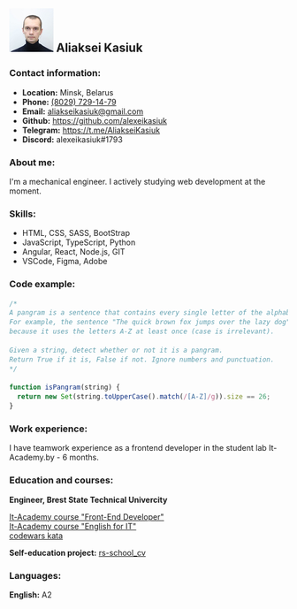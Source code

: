 ## ![Avatar](me.png) Aliaksei Kasiuk

### Contact information:

- **Location:** Minsk, Belarus
- **Phone:** [(8029) 729-14-79](+375297291479)
- **Email:** <aliakseikasiuk@gmail.com>
- **Github:** <https://github.com/alexeikasiuk>
- **Telegram:** <https://t.me/AliakseiKasiuk>
- **Discord:** alexeikasiuk#1793

### About me:

I'm a mechanical engineer. I actively studying web development at the moment.

### Skills:

- HTML, CSS, SASS, BootStrap
- JavaScript, TypeScript, Python
- Angular, React, Node.js, GIT
- VSCode, Figma, Adobe

### Code example:

```javascript
/*
A pangram is a sentence that contains every single letter of the alphabet at least once.
For example, the sentence "The quick brown fox jumps over the lazy dog" is a pangram,
because it uses the letters A-Z at least once (case is irrelevant).

Given a string, detect whether or not it is a pangram.
Return True if it is, False if not. Ignore numbers and punctuation.
*/

function isPangram(string) {
  return new Set(string.toUpperCase().match(/[A-Z]/g)).size == 26;
}
```

### Work experience:

I have teamwork experience as a frontend developer in the student lab It-Academy.by - 6 months.

### Education and courses:

**Engineer, Brest State Technical Univercity**

[It-Academy course "Front-End Developer"](https://www.it-academy.by/course/front-end-developer/)  
[It-Academy course "English for IT"](https://www.it-academy.by/specialization/angliyskiy-dlya-it/)  
[codewars kata](https://www.codewars.com/users/alexeikasiuk)

**Self-education project:** [rs-school_cv](https://github.com/alexeikasiuk/rsschool-cv)

### Languages:

**English:** A2

